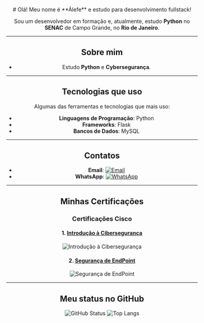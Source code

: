 <div align="center">
# Olá! Meu nome é **Álefe** e estudo para desenvolvimento fullstack!

Sou um desenvolvedor em formação e, atualmente, estudo **Python** no **SENAC** de Campo Grande, no **Rio de Janeiro**.

---

## Sobre mim

-  Estudo **Python** e **Cybersegurança**.

---

## Tecnologias que uso

Algumas das ferramentas e tecnologias que mais uso:

- **Linguagens de Programação**: Python
- **Frameworks**: Flask
- **Bancos de Dados**: MySQL

---

## Contatos

- **Email**: [![Email](https://img.shields.io/badge/Email-%23D14836?style=flat&logo=gmail&logoColor=white)](mailto:amsevero@outlook.com)
- **WhatsApp**: [![WhatsApp](https://img.shields.io/badge/WhatsApp-%2304CC52?style=flat&logo=whatsapp&logoColor=white)](https://wa.me/5562983384847)

---

## Minhas Certificações

### Certificações **Cisco**

#### 1. [Introdução à Cibersegurança](https://www.credly.com/badges/ce4d7208-417d-4c94-82e1-77b8afa5113e)
![Introdução à Cibersegurança](https://images.credly.com/size/100x100/images/af8c6b4e-fc31-47c4-8dcb-eb7a2065dc5b/I2CS__1_.png)

#### 2. [Segurança de EndPoint](https://www.credly.com/badges/b84f8353-a204-4873-99b7-470dfe37e8f7)
![Segurança de EndPoint](https://images.credly.com/size/100x100/images/0ca5f542-fb5e-4a22-9b7a-c1a1ce4c3db7/EndpointSecurity.png)

---

## Meu status no GitHub
  ![GitHub Status](https://github-readme-stats.vercel.app/api?username=Alephmihaelis&show_icons=true&hide_title=true&theme=dark&width=400)
  ![Top Langs](https://github-readme-stats.vercel.app/api/top-langs/?username=Alephmihaelis&layout=compact&theme=dark&width=400)
</div>
